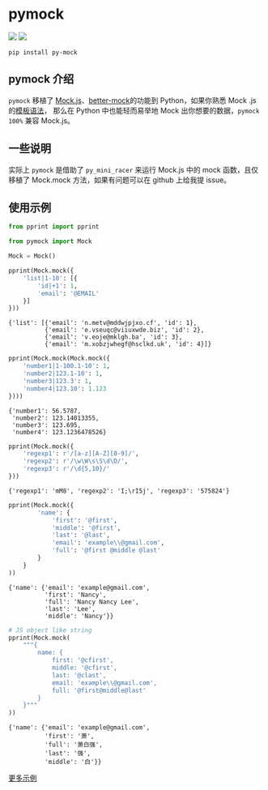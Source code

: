 # pymock
![](https://shields.mitmproxy.org/pypi/v/py-mock.svg)
![](https://shields.mitmproxy.org/pypi/pyversions/py-mock.svg)

```shell
pip install py-mock
```
## pymock 介绍

`pymock` 移植了 [Mock.js](https://github.com/nuysoft/Mock
)、[better-mock](https://github.com/lavyun/better-mock)的功能到 Python，如果你熟悉 Mock
.js 的[模板语法](http://mockjs.com/examples.html)， 那么在 Python 中也能轻而易举地 Mock
 出你想要的数据，`pymock` `100%` 兼容 Mock.js。

## 一些说明
实际上 `pymock` 是借助了 `py_mini_racer` 来运行 Mock.js 中的 mock 函数，且仅移植了 Mock.mock
 方法，如果有问题可以在 github 上给我提 issue。

## 使用示例

```python
from pprint import pprint

from pymock import Mock

Mock = Mock()

pprint(Mock.mock({
    'list|1-10': [{
        'id|+1': 1,
        'email': '@EMAIL'
    }]
}))
```
```
{'list': [{'email': 'n.metv@mddwjpjxo.cf', 'id': 1},
          {'email': 'e.vseuqc@viiuxwde.biz', 'id': 2},
          {'email': 'v.eoje@mklgh.ba', 'id': 3},
          {'email': 'm.xobzjwhegf@hsclkd.uk', 'id': 4}]}
```

```python
pprint(Mock.mock(Mock.mock({
    'number1|1-100.1-10': 1,
    'number2|123.1-10': 1,
    'number3|123.3': 1,
    'number4|123.10': 1.123
})))
```
```
{'number1': 56.5787,
 'number2': 123.14013355,
 'number3': 123.695,
 'number4': 123.1236478526}
```

```python
pprint(Mock.mock({
    'regexp1': r'/[a-z][A-Z][0-9]/',
    'regexp2': r'/\w\W\s\S\d\D/',
    'regexp3': r'/\d{5,10}/'
}))
```
```
{'regexp1': 'mM8', 'regexp2': 'I;\rI5j', 'regexp3': '575824'}
```
```python
pprint(Mock.mock({
        'name': {
            'first': '@first',
            'middle': '@first',
            'last': '@last',
            'email': 'example\\@gmail.com',
            'full': '@first @middle @last'
        }
    }
))
```
```
{'name': {'email': 'example@gmail.com',
          'first': 'Nancy',
          'full': 'Nancy Nancy Lee',
          'last': 'Lee',
          'middle': 'Nancy'}}
```
```python
# JS object like string
pprint(Mock.mock(
    """{
        name: {
            first: '@cfirst',
            middle: '@cfirst',
            last: '@clast',
            email: 'example\\@gmail.com',
            full: '@first@middle@last'
        }
    }"""
))
```
```
{'name': {'email': 'example@gmail.com',
          'first': '萧',
          'full': '萧白强',
          'last': '强',
          'middle': '白'}}
```

[更多示例](http://mockjs.com/examples.html)
